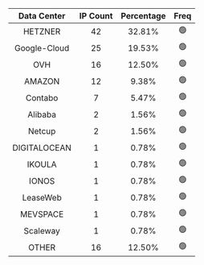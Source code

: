 | Data Center | IP Count | Percentage | Freq |
|:------------:|:--------:|:-----------:|:-----:|
| HETZNER | 42 | 32.81% | 🟢 |
| Google-Cloud | 25 | 19.53% | 🟢 |
| OVH | 16 | 12.50% | 🟢 |
| AMAZON | 12 | 9.38% | 🟢 |
| Contabo | 7 | 5.47% | 🟢 |
| Alibaba | 2 | 1.56% | 🟢 |
| Netcup | 2 | 1.56% | 🟢 |
| DIGITALOCEAN | 1 | 0.78% | 🟢 |
| IKOULA | 1 | 0.78% | 🟢 |
| IONOS | 1 | 0.78% | 🟢 |
| LeaseWeb | 1 | 0.78% | 🟢 |
| MEVSPACE | 1 | 0.78% | 🟢 |
| Scaleway | 1 | 0.78% | 🟢 |
| OTHER | 16 | 12.50% | 🟢 |
